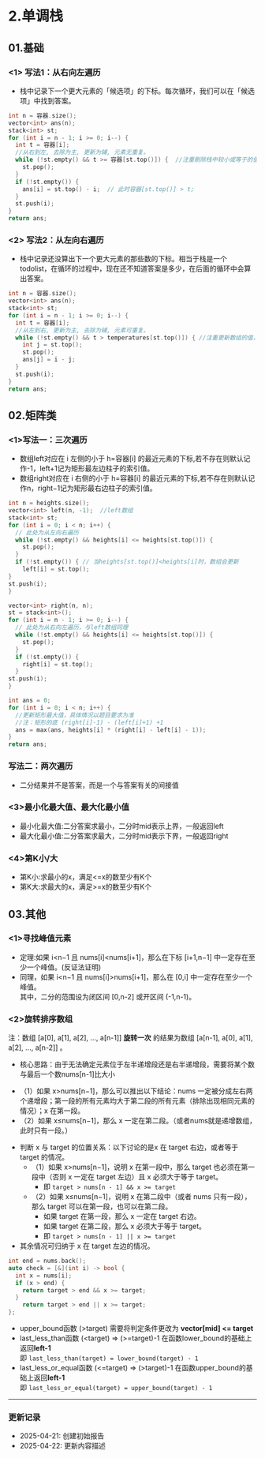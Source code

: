 # 2.单调栈

## 01.基础
### <1> 写法1：从右向左遍历
* 栈中记录下一个更大元素的「候选项」的下标。每次循环，我们可以在「候选项」中找到答案。
```cpp
int n = 容器.size();
vector<int> ans(n);
stack<int> st;
for (int i = n - 1; i >= 0; i--) {
  int t = 容器[i];
  //从右到左, 去除为主, 更新为辅, 元素无重复。
  while (!st.empty() && t >= 容器[st.top()]) {  //注重剔除栈中较小或等于的值
    st.pop();
  }
  if (!st.empty()) {
    ans[i] = st.top() - i;  // 此时容器[st.top()] > t;
  }
  st.push(i);
}
return ans;
```
### <2> 写法2：从左向右遍历
* 栈中记录还没算出下一个更大元素的那些数的下标。相当于栈是一个 todolist，在循环的过程中，现在还不知道答案是多少，在后面的循环中会算出答案。
```cpp
int n = 容器.size();
vector<int> ans(n);
stack<int> st;
for (int i = n - 1; i >= 0; i--) {
  int t = 容器[i];
  //从左到右, 更新为主, 去除为辅, 元素可重复。
  while (!st.empty() && t > temperatures[st.top()]) { //注重更新数组的值，如果遍历到的值大于栈中的值，更新栈中对应的数组值并剔除
    int j = st.top();
    st.pop();
    ans[j] = i - j;
  }
  st.push(i);
}
return ans;
```

## 02.矩阵类
### <1>写法一：三次遍历
* 数组left对应在 i 左侧的小于 h=容器[i] 的最近元素的下标,若不存在则默认记作-1，left+1记为矩形最左边柱子的索引值。
* 数组right对应在 i 右侧的小于 h=容器[i] 的最近元素的下标,若不存在则默认记作n，right−1记为矩形最右边柱子的索引值。
```cpp
int n = heights.size();
vector<int> left(n, -1);  //left数组
stack<int> st;
for (int i = 0; i < n; i++) {
  // 此处为从左向右遍历
  while (!st.empty() && heights[i] <= heights[st.top()]) {
    st.pop();
  }
  if (!st.empty()) { // 当heights[st.top()]<heights[i]时，数组会更新  
    left[i] = st.top();
}
st.push(i);
}

vector<int> right(n, n);
st = stack<int>();
for (int i = n - 1; i >= 0; i--) {
  // 此处为从右向左遍历，与left数组同理
  while (!st.empty() && heights[i] <= heights[st.top()]) {
    st.pop();
  }
  if (!st.empty()) {
    right[i] = st.top();
  }
st.push(i);
}

int ans = 0;
for (int i = 0; i < n; i++) {
  //更新矩形最大值，具体情况以题目要求为准
  //注：矩形的底 (right[i]-1) - (left[i]+1) +1
  ans = max(ans, heights[i] * (right[i] - left[i] - 1)); 
}
return ans;
```

### 写法二：两次遍历
* 二分结果并不是答案，而是一个与答案有关的间接值
### <3>最小化最大值、最大化最小值
* 最小化最大值:二分答案求最小，二分时mid表示上界，一般返回left
* 最大化最小值:二分答案求最大，二分时mid表示下界，一般返回right
### <4>第K小/大
* 第K小:求最小的x，满足<=x的数至少有K个
* 第K大:求最大的x，满足>=x的数至少有K个

## 03.其他
### <1>寻找峰值元素
* 定理:如果 i<n−1 且 nums[i]<nums[i+1]，那么在下标 [i+1,n−1] 中一定存在至少一个峰值。(反证法证明)
* 同理，如果 i<n−1 且 nums[i]>nums[i+1]，那么在 [0,i] 中一定存在至少一个峰值。\
其中，二分的范围设为闭区间 [0,n-2] 或开区间 (-1,n-1)。
### <2>旋转排序数组
注：数组 [a[0], a[1], a[2], ..., a[n-1]] **旋转一次** 的结果为数组 [a[n-1], a[0], a[1], a[2], ..., a[n-2]] 。
* 核心思路：由于无法确定元素位于左半递增段还是右半递增段，需要将某个数与最后一个数nums[n-1]比大小
- （1）如果 x>nums[n−1]，那么可以推出以下结论：nums 一定被分成左右两个递增段；第一段的所有元素均大于第二段的所有元素（排除出现相同元素的情况）；x 在第一段。
- （2）如果 x≤nums[n−1]，那么 x 一定在第二段。（或者nums就是递增数组，此时只有一段。）
* 判断 x 与 target 的位置关系：以下讨论的是x 在 target 右边，或者等于 target 的情况。
  - （1）如果 x>nums[n−1]，说明 x 在第一段中，那么 target 也必须在第一段中（否则 x 一定在 target 左边）且 x 必须大于等于 target。
    + 即 `target > nums[n - 1] && x >= target`
  - （2）如果 x≤nums[n−1]，说明 x 在第二段中（或者 nums 只有一段），那么 target 可以在第一段，也可以在第二段。
    + 如果 target 在第一段，那么 x 一定在 target 右边。
    + 如果 target 在第二段，那么 x 必须大于等于 target。
    + 即 `target > nums[n - 1] || x >= target`
* 其余情况可归纳于 x 在 target 左边的情况。
```cpp
int end = nums.back();
auto check = [&](int i) -> bool {
  int x = nums[i];
  if (x > end) {
    return target > end && x >= target;
  }
    return target > end || x >= target;
};
```
* upper_bound函数  (>target) 需要将判定条件更改为 **vector[mid] <= target**
* last_less_than函数 (<target) => (>=target)-1 在函数lower_bound的基础上返回**left-1** \
即 `last_less_than(target) = lower_bound(target) - 1`
* last_less_or_equal函数 (<=target) => (>target)-1 在函数upper_bound的基础上返回**left-1** \
即 `last_less_or_equal(target) = upper_bound(target) - 1`
---
### 更新记录
- 2025-04-21: 创建初始报告
- 2025-04-22: 更新内容描述
